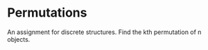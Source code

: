 Permutations
============

An assignment for discrete structures.
Find the kth permutation of n objects.
